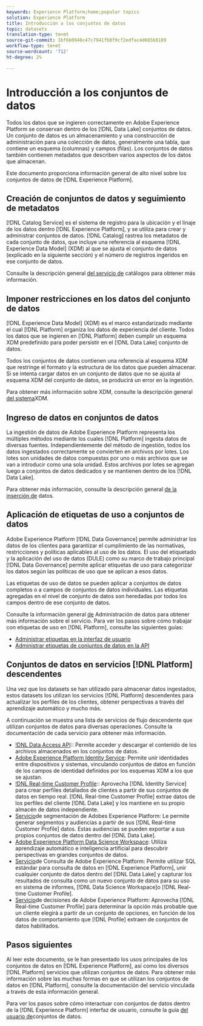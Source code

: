 ```yaml
---
keywords: Experience Platform;home;popular topics
solution: Experience Platform
title: Introducción a los conjuntos de datos
topic: datasets
translation-type: tm+mt
source-git-commit: 1bf6b0948c47c7941fb8f9cf2edfac4d665b8189
workflow-type: tm+mt
source-wordcount: '712'
ht-degree: 2%

---
```



# Introducción a los conjuntos de datos

Todos los datos que se ingieren correctamente en Adobe Experience Platform se conservan dentro de los [!DNL Data Lake] conjuntos de datos. Un conjunto de datos es un almacenamiento y una construcción de administración para una colección de datos, generalmente una tabla, que contiene un esquema (columnas) y campos (filas). Los conjuntos de datos también contienen metadatos que describen varios aspectos de los datos que almacenan.

Este documento proporciona información general de alto nivel sobre los conjuntos de datos de [!DNL Experience Platform].

## Creación de conjuntos de datos y seguimiento de metadatos

[!DNL Catalog Service] es el sistema de registro para la ubicación y el linaje de los datos dentro [!DNL Experience Platform], y se utiliza para crear y administrar conjuntos de datos. [!DNL Catalog] rastrea los metadatos de cada conjunto de datos, que incluye una referencia al esquema [!DNL Experience Data Model] (XDM) al que se ajusta el conjunto de datos (explicado en la siguiente sección) y el número de registros ingeridos en ese conjunto de datos.

Consulte la descripción general [del servicio de](../home.md) catálogos para obtener más información.

## Imponer restricciones en los datos del conjunto de datos

[!DNL Experience Data Model] (XDM) es el marco estandarizado mediante el cual [!DNL Platform] organiza los datos de experiencia del cliente. Todos los datos que se ingieren en [!DNL Platform] deben cumplir un esquema XDM predefinido para poder persistir en el [!DNL Data Lake] conjunto de datos.

Todos los conjuntos de datos contienen una referencia al esquema XDM que restringe el formato y la estructura de los datos que pueden almacenar. Si se intenta cargar datos en un conjunto de datos que no se ajusta al esquema XDM del conjunto de datos, se producirá un error en la ingestión.

Para obtener más información sobre XDM, consulte la descripción general [del sistema](../../xdm/home.md)XDM.

## Ingreso de datos en conjuntos de datos

La ingestión de datos de Adobe Experience Platform representa los múltiples métodos mediante los cuales [!DNL Platform] ingesta datos de diversas fuentes. Independientemente del método de ingestión, todos los datos ingestados correctamente se convierten en archivos por lotes. Los lotes son unidades de datos compuestas por uno o más archivos que se van a introducir como una sola unidad. Estos archivos por lotes se agregan luego a conjuntos de datos dedicados y se mantienen dentro de los [!DNL Data Lake].

Para obtener más información, consulte la descripción general [de la inserción de](../../ingestion/home.md) datos.

## Aplicación de etiquetas de uso a conjuntos de datos

Adobe Experience Platform [!DNL Data Governance] permite administrar los datos de los clientes para garantizar el cumplimiento de las normativas, restricciones y políticas aplicables al uso de los datos. El uso del etiquetado y la aplicación del uso de datos (DULE) como su marco de trabajo principal [!DNL Data Governance] permite aplicar etiquetas de uso para categorizar los datos según las políticas de uso que se aplican a esos datos.

Las etiquetas de uso de datos se pueden aplicar a conjuntos de datos completos o a campos de conjuntos de datos individuales. Las etiquetas agregadas en el nivel de conjunto de datos son heredadas por todos los campos dentro de ese conjunto de datos.

Consulte la información general [de](../../data-governance/home.md) Administración de datos para obtener más información sobre el servicio. Para ver los pasos sobre cómo trabajar con etiquetas de uso en [!DNL Platform], consulte las siguientes guías:

* [Administrar etiquetas en la interfaz de usuario](../../data-governance/labels/user-guide.md)
* [Administrar etiquetas de conjuntos de datos en la API](../../data-governance/labels/dataset-api.md)

## Conjuntos de datos en servicios [!DNL Platform] descendentes

Una vez que los datasets se han utilizado para almacenar datos ingestados, estos datasets los utilizan los servicios [!DNL Platform] descendentes para actualizar los perfiles de los clientes, obtener perspectivas a través del aprendizaje automático y mucho más.

A continuación se muestra una lista de servicios de flujo descendente que utilizan conjuntos de datos para diversas operaciones. Consulte la documentación de cada servicio para obtener más información.

* [!DNL Data Access API](../../data-access/home.md):: Permite acceder y descargar el contenido de los archivos almacenados en los conjuntos de datos.
* [Adobe Experience Platform Identity Service](../../identity-service/home.md): Permite unir identidades entre dispositivos y sistemas, vinculando conjuntos de datos en función de los campos de identidad definidos por los esquemas XDM a los que se ajustan.
* [!DNL Real-time Customer Profile](../../profile/home.md):: Aprovecha [!DNL Identity Service] para crear perfiles detallados de clientes a partir de sus conjuntos de datos en tiempo real. [!DNL Real-time Customer Profile] extrae datos de los perfiles del cliente [!DNL Data Lake] y los mantiene en su propio almacén de datos independiente.
* [Servicio](../../segmentation/home.md)de segmentación de Adobes Experience Platform: Le permite generar segmentos y audiencias a partir de sus [!DNL Real-time Customer Profile] datos. Estas audiencias se pueden exportar a sus propios conjuntos de datos dentro del [!DNL Data Lake].
* [Adobe Experience Platform Data Science Workspace](../../data-science-workspace/home.md): Utiliza aprendizaje automático e inteligencia artificial para descubrir perspectivas en grandes conjuntos de datos.
* [Servicio](../../query-service/home.md)de Consulta de Adobe Experience Platform: Permite utilizar SQL estándar para consulta de datos en [!DNL Experience Platform], unir cualquier conjunto de datos dentro del [!DNL Data Lake] y capturar los resultados de consulta como un nuevo conjunto de datos para su uso en sistema de informes, [!DNL Data Science Workspace]o [!DNL Real-time Customer Profile].
* [Servicio](../../decisioning-service/home.md)de decisiones de Adobe Experience Platform: Aprovecha [!DNL Real-time Customer Profile] para determinar la opción más probable que un cliente elegirá a partir de un conjunto de opciones, en función de los datos de comportamiento que [!DNL Profile] extraen de conjuntos de datos habilitados.

## Pasos siguientes

Al leer este documento, se le han presentado los usos principales de los conjuntos de datos en [!DNL Experience Platform], así como los diversos [!DNL Platform] servicios que utilizan conjuntos de datos. Para obtener más información sobre las muchas formas en que se utilizan los conjuntos de datos en [!DNL Platform], consulte la documentación del servicio vinculada a través de esta información general.

Para ver los pasos sobre cómo interactuar con conjuntos de datos dentro de la [!DNL Experience Platform] interfaz de usuario, consulte la guía [del usuario de](user-guide.md)conjuntos de datos.